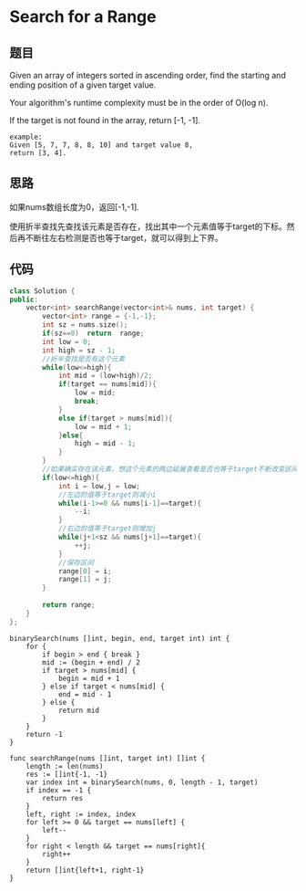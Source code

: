 # Search for a Range

## 题目

Given an array of integers sorted in ascending order, find the starting and ending position of a given target value.

Your algorithm's runtime complexity must be in the order of O(log n).

If the target is not found in the array, return [-1, -1].

```
example:
Given [5, 7, 7, 8, 8, 10] and target value 8,
return [3, 4].

```

## 思路
<p>如果nums数组长度为0，返回[-1,-1].<br>
<p>使用折半查找先查找该元素是否存在，找出其中一个元素值等于target的下标。然后再不断往左右检测是否也等于target，就可以得到上下界。

## 代码

```cpp
class Solution {
public:
    vector<int> searchRange(vector<int>& nums, int target) {
        vector<int> range = {-1,-1};
        int sz = nums.size();
        if(sz==0)  return  range;
        int low = 0;
        int high = sz - 1;
        //折半查找是否有这个元素
        while(low<=high){
            int mid = (low+high)/2;
            if(target == nums[mid]){
                low = mid;
                break;
            }
            else if(target > nums[mid]){
                low = mid + 1;
            }else{
                high = mid - 1;
            }
        }
        //如果确实存在该元素，想这个元素的两边延展查看是否也等于target不断改变区间值
        if(low<=high){
            int i = low,j = low;
            //左边的值等于target则减小i
            while(i-1>=0 && nums[i-1]==target){
                --i;
            }
            //右边的值等于target则增加j
            while(j+1<sz && nums[j+1]==target){
                ++j;
            }
            //保存区间
            range[0] = i;
            range[1] = j;
        }
        
        return range;
    }
};

```

```golang
binarySearch(nums []int, begin, end, target int) int {
    for {
        if begin > end { break }
        mid := (begin + end) / 2
        if target > nums[mid] { 
            begin = mid + 1
        } else if target < nums[mid] { 
            end = mid - 1 
        } else { 
            return mid 
        }
    }
    return -1
}

func searchRange(nums []int, target int) []int {
    length := len(nums)
    res := []int{-1, -1}
    var index int = binarySearch(nums, 0, length - 1, target)
    if index == -1 {
        return res
    }
    left, right := index, index
    for left >= 0 && target == nums[left] {
        left--
    } 
    for right < length && target == nums[right]{
        right++
    }
    return []int{left+1, right-1}
}
```
